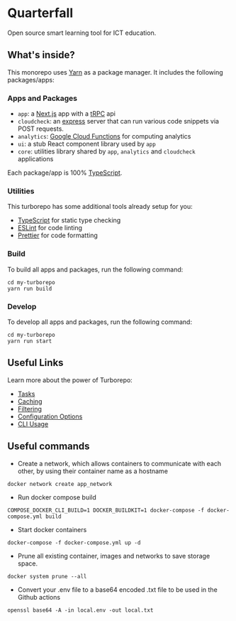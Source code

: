 # Quarterfall

Open source smart learning tool for ICT education.

## What's inside?

This monorepo uses [Yarn](https://classic.yarnpkg.com/) as a package manager. It includes the following packages/apps:

### Apps and Packages

-   `app`: a [Next.js](https://nextjs.org/) app with a [tRPC](https://trpc.io/) api
-   `cloudcheck`: an [express](https://expressjs.com/) server that can run various code snippets via POST requests.
-   `analytics`: [Google Cloud Functions](https://cloud.google.com/functions) for computing analytics
-   `ui`: a stub React component library used by `app`
-   `core`: utilities library shared by `app`, `analytics` and `cloudcheck` applications

Each package/app is 100% [TypeScript](https://www.typescriptlang.org/).

### Utilities

This turborepo has some additional tools already setup for you:

-   [TypeScript](https://www.typescriptlang.org/) for static type checking
-   [ESLint](https://eslint.org/) for code linting
-   [Prettier](https://prettier.io) for code formatting

### Build

To build all apps and packages, run the following command:

```
cd my-turborepo
yarn run build
```

### Develop

To develop all apps and packages, run the following command:

```
cd my-turborepo
yarn run start
```

## Useful Links

Learn more about the power of Turborepo:

-   [Tasks](https://turbo.build/repo/docs/core-concepts/monorepos/running-tasks)
-   [Caching](https://turbo.build/repo/docs/core-concepts/caching)
-   [Filtering](https://turbo.build/repo/docs/core-concepts/monorepos/filtering)
-   [Configuration Options](https://turbo.build/repo/docs/reference/configuration)
-   [CLI Usage](https://turbo.build/repo/docs/reference/command-line-reference)

## Useful commands

-   Create a network, which allows containers to communicate with each other, by using their container name as a hostname

```
docker network create app_network
```

-   Run docker compose build

```
COMPOSE_DOCKER_CLI_BUILD=1 DOCKER_BUILDKIT=1 docker-compose -f docker-compose.yml build
```

-   Start docker containers

```
docker-compose -f docker-compose.yml up -d
```

-   Prune all existing container, images and networks to save storage space.

```
docker system prune --all
```

-   Convert your .env file to a base64 encoded .txt file to be used in the Github actions

```
openssl base64 -A -in local.env -out local.txt
```
